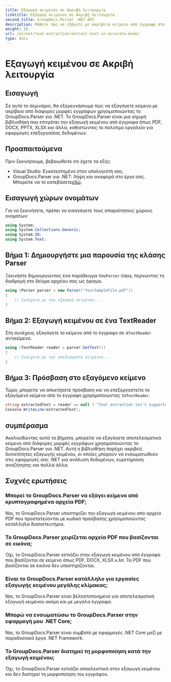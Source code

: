 ```yaml
---
title: Εξαγωγή κειμένου σε Ακριβή λειτουργία
linktitle: Εξαγωγή κειμένου σε Ακριβή λειτουργία
second_title: GroupDocs.Parser .NET API
description: Μάθετε πώς να εξάγετε με ακρίβεια κείμενο από έγγραφα στο .NET χρησιμοποιώντας το GroupDocs.Parser για απρόσκοπτη επεξεργασία δεδομένων.
weight: 18
url: /el/net/text-extraction/extract-text-in-accurate-mode/
type: docs
---
```

# Εξαγωγή κειμένου σε Ακριβή λειτουργία

## Εισαγωγή
Σε αυτό το σεμινάριο, θα εξερευνήσουμε πώς να εξαγάγετε κείμενο με ακρίβεια από διάφορες μορφές εγγράφων χρησιμοποιώντας το GroupDocs.Parser για .NET. Το GroupDocs.Parser είναι μια ισχυρή βιβλιοθήκη που επιτρέπει την εξαγωγή κειμένου από έγγραφα όπως PDF, DOCX, PPTX, XLSX και άλλα, καθιστώντας το πολύτιμο εργαλείο για εφαρμογές επεξεργασίας δεδομένων.
## Προαπαιτούμενα
Πριν ξεκινήσουμε, βεβαιωθείτε ότι έχετε τα εξής:
- Visual Studio: Εγκατεστημένο στον υπολογιστή σας.
-  GroupDocs.Parser για .NET: Λήψη και αναφορά στο έργο σας. Μπορείτε να το κατεβάσετε[εδώ](https://releases.groupdocs.com/parser/net/).

## Εισαγωγή χώρων ονομάτων
Για να ξεκινήσετε, πρέπει να εισαγάγετε τους απαραίτητους χώρους ονομάτων:
```csharp
using System;
using System.Collections.Generic;
using System.IO;
using System.Text;
```
## Βήμα 1: Δημιουργήστε μια παρουσία της κλάσης Parser
 Ξεκινήστε δημιουργώντας ένα παράδειγμα του`Parser` class, περνώντας τη διαδρομή στο δείγμα αρχείου σας ως όρισμα.
```csharp
using (Parser parser = new Parser("YourSampleFile.pdf"))
{
    // Συνέχεια με την εξαγωγή κειμένου...
}
```
## Βήμα 2: Εξαγωγή κειμένου σε ένα TextReader
 Στη συνέχεια, εξαγάγετε το κείμενο από το έγγραφο σε α`TextReader` αντικείμενο.
```csharp
using (TextReader reader = parser.GetText())
{
    // Συνέχεια με την επεξεργασία κειμένου...
}
```
## Βήμα 3: Πρόσβαση στο εξαγόμενο κείμενο
 Τώρα, μπορείτε να αποκτήσετε πρόσβαση και να επεξεργαστείτε το εξαγόμενο κείμενο από το έγγραφο χρησιμοποιώντας το`TextReader`.
```csharp
string extractedText = reader == null ? "Text extraction isn't supported" : reader.ReadToEnd();
Console.WriteLine(extractedText);
```

## συμπέρασμα
Ακολουθώντας αυτά τα βήματα, μπορείτε να εξαγάγετε αποτελεσματικά κείμενο από διάφορες μορφές εγγράφων χρησιμοποιώντας το GroupDocs.Parser για .NET. Αυτή η βιβλιοθήκη παρέχει ακριβείς δυνατότητες εξαγωγής κειμένου, οι οποίες μπορούν να ενσωματωθούν στις εφαρμογές σας .NET για ανάλυση δεδομένων, ευρετηρίαση αναζήτησης και πολλά άλλα.

## Συχνές ερωτήσεις
### Μπορεί το GroupDocs.Parser να εξάγει κείμενο από κρυπτογραφημένα αρχεία PDF;
Ναι, το GroupDocs.Parser υποστηρίζει την εξαγωγή κειμένου από αρχεία PDF που προστατεύονται με κωδικό πρόσβασης χρησιμοποιώντας κατάλληλα διαπιστευτήρια.
### Το GroupDocs.Parser χειρίζεται αρχεία PDF που βασίζονται σε εικόνα;
Όχι, το GroupDocs.Parser εστιάζει στην εξαγωγή κειμένου από έγγραφα που βασίζονται σε κείμενο όπως PDF, DOCX, XLSX κ.λπ. Τα PDF που βασίζονται σε εικόνα δεν υποστηρίζονται.
### Είναι το GroupDocs.Parser κατάλληλο για εργασίες εξαγωγής κειμένου μεγάλης κλίμακας;
Ναι, το GroupDocs.Parser είναι βελτιστοποιημένο για αποτελεσματική εξαγωγή κειμένου ακόμη και με μεγάλα έγγραφα.
### Μπορώ να ενσωματώσω το GroupDocs.Parser στην εφαρμογή μου .NET Core;
Ναι, το GroupDocs.Parser είναι συμβατό με εφαρμογές .NET Core μαζί με παραδοσιακά έργα .NET Framework.
### Το GroupDocs.Parser διατηρεί τη μορφοποίηση κατά την εξαγωγή κειμένου;
Όχι, το GroupDocs.Parser εστιάζει αποκλειστικά στην εξαγωγή κειμένου και δεν διατηρεί τη μορφοποίηση του εγγράφου.